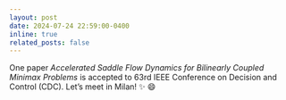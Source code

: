 ```yaml
---
layout: post
date: 2024-07-24 22:59:00-0400
inline: true
related_posts: false
---
```


One paper _Accelerated Saddle Flow Dynamics for Bilinearly Coupled Minimax Problems_ is accepted to 63rd IEEE Conference on Decision and Control (CDC). Let’s meet in Milan! :sparkles: :smile:
